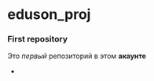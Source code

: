 # eduson_proj

### First repository

Это _первый_ репозиторий в этом **акаунте**


























-

